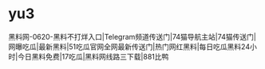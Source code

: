 # yu3
黑料网-0620-黑料不打烊入口|Telegram频道传送门|74猫导航主站|74猫传送门|网曝吃瓜|最新黑料|51吃瓜官网全网最新传送门|热门网红黑料|每日吃瓜黑料24小时|今日黑料免费|17吃瓜|黑料网线路三下载|881比鸭
